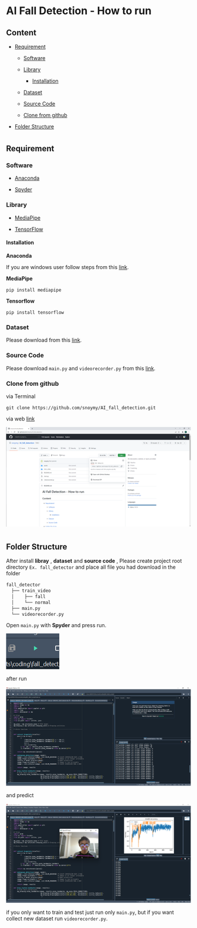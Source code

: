 # AI Fall Detection - How to run

## Content

* [Requirement](#requirement)
  
  * [Software](#software)
  
  * [Library](#library)
    
    * [Installation](#installation)
  
  * [Dataset](#dataset)
  
  * [Source Code](#source-code)
  
  * [Clone from github](#clone-from-github)

* [Folder Structure](#folder-structure)

# 

## Requirement

### Software

* [Anaconda](https://www.anaconda.com/)

* [Spyder](https://www.spyder-ide.org/)



### Library

* [MediaPipe](https://google.github.io/mediapipe/)

* [TensorFlow](https://www.tensorflow.org/)

#### Installation

**Anaconda**

If you are windows user follow steps from this [link](https://docs.anaconda.com/anaconda/install/windows/).

**MediaPipe**

```shell
pip install mediapipe
```

**Tensorflow**

```shell
pip install tensorflow
```



### Dataset

Please download from this [link](https://drive.google.com/drive/folders/10rgr6mk7qBQfZjGZj610k1FPVQBdBMlQ?usp=sharing).



### Source Code

Please download `main.py` and `videorecorder.py` from this [link](https://drive.google.com/drive/folders/1Fjw_E1Si-6RMxMbPUfr6foi7spSACNcq?usp=sharing).



### Clone from github

via Terminal

```shell
git clone https://github.com/snoymy/AI_fall_detection.git
```

via web [link](https://github.com/snoymy/AI_fall_detection)

![](./assets/web.png)

# 

## Folder Structure

After install **libray** , **dataset** and **source code** , Please create project root directory `Ex. fall_detector` and place all file you had download in the folder

```
fall_detector
  ├── train_video
  │    ├── fall
  │    └── normal
  ├── main.py
  └── videorecorder.py
```

Open `main.py` with **Spyder** and press run.

![](./assets/run.png)



after run

![](./assets/main_program_run.png)



and predict

![](./assets/predict.png)

if you only want to train and test just run only `main.py`, but if you want collect new dataset run `videorecorder.py`.
